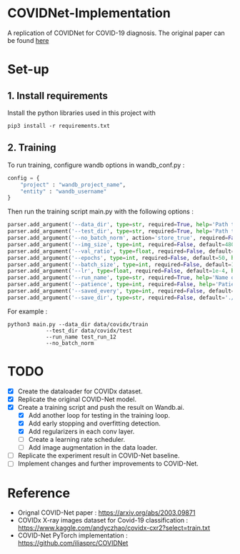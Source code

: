 # COVIDNet-Implementation
A replication of COVIDNet for COVID-19 diagnosis.
The original paper can be found [here](https://arxiv.org/abs/2003.09871)

# Set-up
## 1. Install requirements
Install the python libraries used in this project with
```
pip3 install -r requirements.txt
```

## 2. Training
To run training, configure wandb options in wandb\_conf.py :
```python
config = {
    "project" : "wandb_project_name",
    "entity" : "wandb_username"
}
```

Then run the training script main.py with the following options :
```python
parser.add_argument('--data_dir', type=str, required=True, help='Path to the dataset folder with sub-folders for each class')
parser.add_argument('--test_dir', type=str, required=True, help='Path to the testing dataset folder with sub-folders for each class')
parser.add_argument('--no_batch_norm', action='store_true', required=False, help='Whether to apply batch normalization on Pepx modules')
parser.add_argument('--img_size', type=int, required=False, default=480, help='Default image size of the dataset')
parser.add_argument('--val_ratio', type=float, required=False, default=0.2, help='Ratio of data for validation')
parser.add_argument('--epochs', type=int, required=False, default=50, help='Number of training iterations')
parser.add_argument('--batch_size', type=int, required=False, default=16, help='Number of instances per batch')
parser.add_argument('--lr', type=float, required=False, default=1e-4, help='Learning rate')
parser.add_argument('--run_name', type=str, required=True, help='Name of the wandb run')
parser.add_argument('--patience', type=int, required=False, help='Patience for early stopping')
parser.add_argument('--saved_every', type=int, required=False, default=5, help='Number of steps to save model weights once every time')
parser.add_argument('--save_dir', type=str, required=False, default='./checkpoints', help='Name of checkpoint folder')
```

For example :
```
python3 main.py --data_dir data/covidx/train 
			--test_dir data/covidx/test 
			--run_name test_run_12 
			--no_batch_norm
```

# TODO
- [x] Create the dataloader for COVIDx dataset.
- [x] Replicate the original COVID-Net model.
- [x] Create a training script and push the result on Wandb.ai.
	- [x] Add another loop for testing in the training loop.
	- [x] Add early stopping and overfitting detection.
	- [x] Add regularizers in each conv layer.
	- [ ] Create a learning rate scheduler.
	- [ ] Add image augmentation in the data loader.
- [ ] Replicate the experiment result in COVID-Net baseline.
- [ ] Implement changes and further improvements to COVID-Net.

# Reference
- Orignal COVID-Net paper : https://arxiv.org/abs/2003.09871
- COVIDx X-ray images dataset for Covid-19 classification : https://www.kaggle.com/andyczhao/covidx-cxr2?select=train.txt
- COVID-Net PyTorch implementation : https://github.com/iliasprc/COVIDNet
